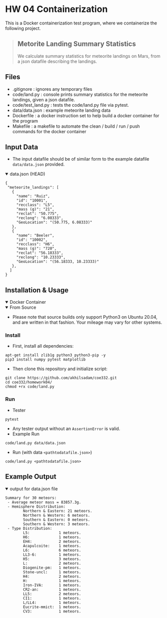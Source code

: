 # HW 04 Containerization

This is a Docker containerization test program, where we containerize the following project.

> ## Metorite Landing Summary Statistics
> We calculate summary statistics for meteorite landings on Mars, from a json datafile describing the landings.

## Files
- .gitignore        : ignores any temporary files
- code/land.py      : console prints summary statistics for the meteorite landings, given a json datafile.
- code/test_land.py	: tests the code/land.py file via pytest.
- data/data.json    : example meteorite landing data
- Dockerfile        : a docker instruction set to help build a docker container for the program
- Makefile          : a makefile to automate the clean / build / run / push commands for the docker container

## Input Data
- The input datafile should be of similar form to the example datafile `data/data.json` provided.

<details open>
<summary>data.json (HEAD)</summary>

```
{
 "meteorite_landings": [
   {
     "name": "Ruiz",
     "id": "10001",
     "recclass": "L5",
     "mass (g)": "21",
     "reclat": "50.775",
     "reclong": "6.08333",
     "GeoLocation": "(50.775, 6.08333)"
   },
   {
     "name": "Beeler",
     "id": "10002",
     "recclass": "H6",
     "mass (g)": "720",
     "reclat": "56.18333",
     "reclong": "10.23333",
     "GeoLocation": "(56.18333, 10.23333)"
   },
  ]
}
```

</details>

## Installation & Usage

<details open>
<summary>Docker Container</summary>



</details>

<details open>
<summary>From Source</summary>

- Please note that source builds only support Python3 on Ubuntu 20.04, and are written in that fashion. Your mileage may vary for other systems.
### Install
- First, install all dependencies:
```
apt-get install zlib1g python3 python3-pip -y
pip3 install numpy pytest matplotlib
```
- Then clone this repository and initialize script:
```
git clone https://github.com/akhilsadam/coe332.git 
cd coe332/homework04/
chmod +rx code/land.py
```
### Run
- Tester
```
pytest
```
 - Any tester output without an `AssertionError` is valid.
- Example Run
```
code/land.py data/data.json
```
- Run (with data `<pathtodatafile.json>`)
```
code/land.py <pathtodatafile.json>
```
</details>

## Example Output

<details open>
<summary>output for data.json file</summary>

```
Summary for 30 meteors:
 - Average meteor mass = 83857.3g.
 - Hemisphere Distribution:
        Northern & Eastern: 21 meteors.
        Northern & Western: 6 meteors.
        Southern & Eastern: 0 meteors.
        Southern & Western: 3 meteors.
 - Type Distribution:
        L5:             1 meteors.
        H6:             1 meteors.
        EH4:            2 meteors.
        Acapulcoite:    1 meteors.
        L6:             6 meteors.
        LL3-6:          1 meteors.
        H5:             3 meteors.
        L:              2 meteors.
        Diogenite-pm:   1 meteors.
        Stone-uncl:     1 meteors.
        H4:             2 meteors.
        H:              1 meteors.
        Iron-IVA:       1 meteors.
        CR2-an:         1 meteors.
        LL5:            2 meteors.
        CI1:            1 meteors.
        L/LL4:          1 meteors.
        Eucrite-mmict:  1 meteors.
        CV3:            1 meteors.
```

</details>

